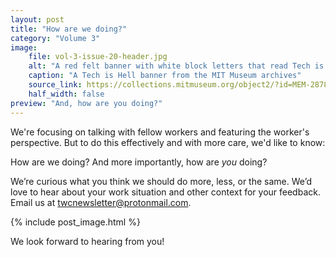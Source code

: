 ```yaml
---
layout: post
title: "How are we doing?"
category: "Volume 3"
image:
    file: vol-3-issue-20-header.jpg
    alt: "A red felt banner with white block letters that read Tech is Hell"
    caption: "A Tech is Hell banner from the MIT Museum archives"
    source_link: https://collections.mitmuseum.org/object2/?id=MEM-2878
    half_width: false
preview: "And, how are you doing?"
---
```


We're focusing on talking with fellow workers and featuring the worker's perspective. But to do this effectively and with more care, we'd like to know:

How are we doing? And more importantly, how are _you_ doing?

We’re curious what you think we should do more, less, or the same. We’d love to hear about your work situation and other context for your feedback. Email us at twcnewsletter@protonmail.com.

<!-- DO NOT remove the excerpt tag -->
<!--excerpt-->
<!-- remaining content goes below here -->

<!-- DO NOT remove the header image -->
{% include post_image.html %}

We look forward to hearing from you!
